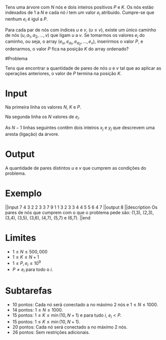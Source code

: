 Tens uma árvore com $N$ nós e dois inteiros positivos $P$ e $K$. Os nós estão indexados de $1$ a $N$ e cada nó $i$ tem um valor $e_i$ atribuído. Cumpre-se que nenhum $e_i$ é igul a $P$.

Para cada par de nós com índices $u$ e $v$, ($u \leq v$), existe um único caminho de nós ($u, a_1, a_2, ..., v$) que ligam $u$ a $v$. Se tomarmos os valores $e_i$ do caminho, ou seja, o array ($e_u, e_{a_1}, e_{a_2}, ..., e_v$), inserirmos o valor $P$, e ordenarmos, o valor $P$ fica na posição $K$ do array ordenado?

#Problema

Tens que encontrar a quantidade de pares de nós $u$ e $v$ tal que ao aplicar as operações anteriores, o valor de $P$ termina na posição $K$.

# Input

Na primeira linha os valores $N$, $K$ e $P$.

Na segunda linha os $N$ valores de $e_i$.

As $N-1$ linhas seguintes contêm dois inteiros $x_j$ e $y_j$ que descrevem uma aresta (ligação) da árvore.

# Output

A quantidade de pares distintos $u$ e $v$ que cumprem as condições do problema.

# Exemplo

||input
7 4 3
2 2 3 3 7 9 1
1 3
2 3
3 4
4 5
5 6
4 7
||output
8
||description
Os pares de nós que cumprem com o que o problema pede são:
(1,3), (2,3), (3,4), (3,5), (3,6), (4,7), (5,7) e (6,7).
||end

# Limites

* $1 \leq N \leq 500,000$
* $1 \leq K \leq N+1$
* $1 \leq P, e_i \leq 10^9$
* $P \neq e_i$ para todo o $i$.

# Subtarefas

* 10 pontos: Cada nó será conectado a no máximo 2 nós e $1 \leq N \leq 1000$.
* 14 pontos: $1 \leq N \leq 1000$.
* 15 pontos: $1 \leq K \leq \min(10, N+1)$ e para tudo $i$, $e_i < P$.
* 15 pontos: $1 \leq K \leq \min(10, N+1)$.
* 20 pontos: Cada nó será conectado a no máximo 2 nós.
* 26 pontos: Sem restrições adicionais.

